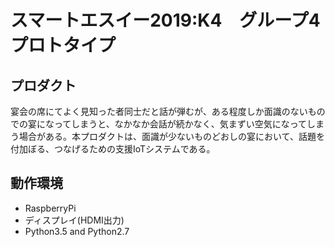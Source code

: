 # スマートエスイー2019:K4　グループ4　プロトタイプ

## プロダクト
宴会の席にてよく見知った者同士だと話が弾むが、ある程度しか面識のないものでの宴になってしまうと、なかなか会話が続かなく、気まずい空気になってしまう場合がある。本プロダクトは、面識が少ないものどおしの宴において、話題を付加ぼる、つなげるための支援IoTシステムである。

## 動作環境
* RaspberryPi
* ディスプレイ(HDMI出力)
* Python3.5 and Python2.7
